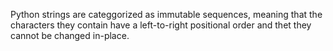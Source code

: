 Python strings are categgorized as immutable sequences, meaning that 
the characters they contain have a left-to-right positional order and
thet they cannot be changed in-place.